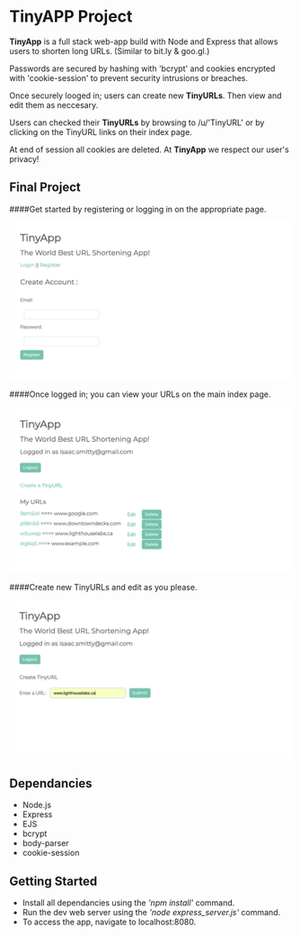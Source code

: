 

# TinyAPP Project

**TinyApp** is a full stack web-app build with Node and Express that allows users to shorten long URLs.  (Similar to bit.ly & goo.gl.)

Passwords are secured by hashing with 'bcrypt' and cookies encrypted with 'cookie-session' to prevent security intrusions or breaches.

Once securely looged in; users can create new **TinyURLs**.  Then view and edit them as neccesary.

Users can checked their **TinyURLs** by browsing to /u/'TinyURL' or by clicking on the TinyURL links on their index page.

At end of session all cookies are deleted.  At **TinyApp** we respect our user's privacy!


## Final Project

####Get started by registering or logging in on the appropriate page.

!["Register page"](https://github.com/isaacsmitty/TinyApp/blob/master/Screenshot%202019-02-16%20at%2011.03.42%20PM.png)

####Once logged in; you can view your URLs on the main index page.

!["Main URLs page"](https://github.com/isaacsmitty/TinyApp/blob/master/Screenshot%202019-02-16%20at%2011.02.01%20PM.png)

####Create new TinyURLs and edit as you please.

!["Create TinyURL page"](https://github.com/isaacsmitty/TinyApp/blob/master/Screenshot%202019-02-16%20at%2011.04.33%20PM.png)


## Dependancies

* Node.js
* Express
* EJS
* bcrypt
* body-parser
* cookie-session

## Getting Started

* Install all dependancies using the *'npm install'* command.
* Run the dev web server using the *'node express_server.js'* command.
* To access the app, navigate to localhost:8080.









